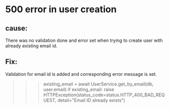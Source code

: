 # 500 error in user creation

## cause:
There was no validation done and error set when trying to create user with already existing email id.

## Fix:
Validation for email id is added and corresponding error message is set.
>>> existing_email = await UserService.get_by_email(db, user.email)
    if existing_email:
        raise HTTPException(status_code=status.HTTP_400_BAD_REQUEST, detail="Email ID already exists")